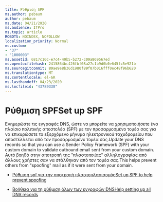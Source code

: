 ```yaml
---
title: Ρύθμιση SPF
ms.author: pebaum
author: pebaum
ms.date: 04/21/2020
ms.audience: ITPro
ms.topic: article
ROBOTS: NOINDEX, NOFOLLOW
localization_priority: Normal
ms.custom:
- "37"
- "1000003"
ms.assetid: 6817c10c-e7c4-49b5-b272-c09a869567ed
ms.openlocfilehash: 2415864bc426fbf08a27c1b9d0b0e645fc5e921b
ms.sourcegitcommit: 89ae9e8b36d1980f89f07b016fff0ec48f96b620
ms.translationtype: MT
ms.contentlocale: el-GR
ms.lasthandoff: 04/23/2020
ms.locfileid: "43789338"
---
```

# <a name="set-up-spf"></a><span data-ttu-id="0fd93-102">Ρύθμιση SPF</span><span class="sxs-lookup"><span data-stu-id="0fd93-102">Set up SPF</span></span>

<span data-ttu-id="0fd93-103">Ενημερώστε τις εγγραφές DNS, ώστε να μπορείτε να χρησιμοποιήσετε ένα πλαίσιο πολιτικής αποστολέα (SPF) με τον προσαρμοσμένο τομέα σας για να επικυρώσετε το εξερχόμενο μήνυμα ηλεκτρονικού ταχυδρομείου που αποστέλλεται από τον προσαρμοσμένο τομέα σας.</span><span class="sxs-lookup"><span data-stu-id="0fd93-103">Update your DNS records so that you can use a Sender Policy Framework (SPF) with your custom domain to validate outbound email sent from your custom domain.</span></span> <span data-ttu-id="0fd93-104">Αυτό βοηθά στην αποτροπή της "πλαστοποιίας" αλληλογραφίας από άλλους χρήστες σαν να στάλθηκαν από τον τομέα σας.</span><span class="sxs-lookup"><span data-stu-id="0fd93-104">This helps prevent others from "spoofing" mail as if it were sent from your domain.</span></span>
  
- [<span data-ttu-id="0fd93-105">Ρύθμιση spf για την αποτροπή πλαστοπλασιασμός</span><span class="sxs-lookup"><span data-stu-id="0fd93-105">Set up SPF to help prevent spoofing</span></span>](https://docs.microsoft.com/office365/SecurityCompliance/set-up-spf-in-office-365-to-help-prevent-spoofing)

- [<span data-ttu-id="0fd93-106">Βοήθεια για τη ρύθμιση όλων των εγγραφών DNS</span><span class="sxs-lookup"><span data-stu-id="0fd93-106">Help setting up all DNS records</span></span>](https://docs.microsoft.com/office365/admin/get-help-with-domains/create-dns-records-at-any-dns-hosting-provider)

